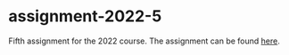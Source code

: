 # assignment-2022-5

Fifth assignment for the 2022 course. The assignment can be found [here](https://github.com/dmst-algorithms-course/assignment-2022-5/blob/main/assignment-2022-5.pdf).
